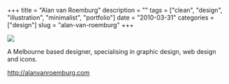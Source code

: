 +++
title = "Alan van Roemburg"
description = ""
tags = ["clean", "design", "illustration", "minimalist", "portfolio"]
date = "2010-03-31"
categories = ["design"]
slug = "alan-van-roemburg"
+++


 

  <div id="screens-thumbs" class="clearfix">
    <div class="txt-center" id="design-submission"><a href="http://alanvanroemburg.com/"><img id='bluga-thumbnail-2340' class='bluga-thumbnail large' src='//konigi.com/media/bluga/
wt4bb305f08b608_large.jpg'/></a></div>  
  </div>   
<p>A Melbourne based designer, specialising in graphic design, web design and icons.</p>

<p><a href="http://alanvanroemburg.com/">http://alanvanroemburg.com</a></p>




